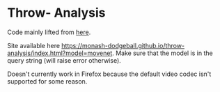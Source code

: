 # Throw- Analysis
Code mainly lifted from [here](https://github.com/tensorflow/tfjs-models/tree/master/pose-detection/demos).

Site available here https://monash-dodgeball.github.io/throw-analysis/index.html?model=movenet.
Make sure that the model is in the query string (will raise error otherwise).

Doesn't currently work in Firefox because the default video codec isn't supported for some reason.
